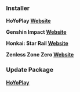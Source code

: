 ### Installer

**HoYoPlay 
[Website](https://download-porter.hoyoverse.com/download-porter/2024/08/26/VYTpXlbWo8_1.1.4.133_1_0_hyp_hoyoverse_prod_202408152031_ulMVEyOh%20%281%29.exe)**

**Genshin Impact 
[Website](https://download-porter.hoyoverse.com/download-porter/2024/08/14/GenshinImpact_install_202407301502.exe)**

**Honkai: Star Rail 
[Website](https://download-porter.hoyoverse.com/download-porter/2024/08/15/2.3_0815_setup_hoyoverse.exe)**

**Zenless Zone Zero
[Website](https://download-porter.hoyoverse.com/download-porter/2024/08/19/ZenlessZoneZero_setup_20240802172225_CUeKVd52z8A1QA95_202408021555.exe)**

### Update Package

**[HoYoPlay](https://hyp-webstatic.hoyoverse.com/hyp-client/VYTpXlbWo8_1.1.4.133_1_0_cps_hyp_global_VYTpXlbWo8_7hoyoverse_202408152029_ccwReIuz.zip)**


